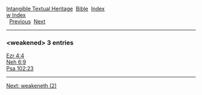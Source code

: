 [Intangible Textual Heritage](../../index)  [Bible](../index) 
[Index](index)   
[w Index](_w_)  
  [Previous](c12306)  [Next](c12308) 

------------------------------------------------------------------------

### &lt;weakened&gt; 3 entries

[Ezr 4:4](../kjv/ezr004.htm#004)  
[Neh 6:9](../kjv/neh006.htm#009)  
[Psa 102:23](../kjv/psa102.htm#023)  

------------------------------------------------------------------------

[Next: weakeneth (2)](c12308)
